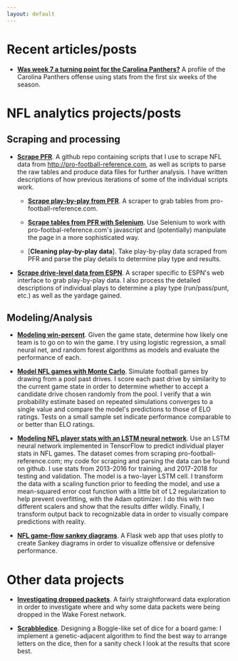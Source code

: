 ```yaml
---
layout: default
---
```


# Recent articles/posts

* [**Was week 7 a turning point for the Carolina Panthers?**](https://www.catscratchreader.com/2018/10/31/18038790/was-week-7-a-turning-point-carolina-panthers-baltimore-ravens-nfc-south)
A profile of the Carolina Panthers offense using stats from the first six weeks of the season.

# NFL analytics projects/posts


## Scraping and processing

* [**Scrape PFR**](https://github.com/ewelchman/scrape_pfr).
A github repo containing scripts that I use to scrape NFL data from <http://pro-football-reference.com>, as well as scripts to parse the raw tables and produce data files for further analysis. 
I have written descriptions of how previous iterations of some of the individual scripts work.

  * [**Scrape play-by-play from PFR**](https://nbviewer.jupyter.org/url/ewelchman.github.io/projects/pbp_data_acquisition.ipynb).
A scraper to grab tables from pro-football-reference.com.

  * [**Scrape tables from PFR with Selenium**](https://nbviewer.jupyter.org/url/ewelchman.github.io/projects/pfr_scraper_selenium.ipynb).
 Use Selenium to work with pro-footbal-reference.com's javascript and (potentially) manipulate the page in a more sophisticated way.

  * [**Cleaning play-by-play data**].
 Take play-by-play data scraped from PFR and parse the play details to determine play type and results.

* [**Scrape drive-level data from ESPN**](https://nbviewer.jupyter.org/url/ewelchman.github.io/projects/espn_scraper.ipynb).
A scraper specific to ESPN's web interface to grab play-by-play data. I also process the detailed descriptions of individual plays to determine a play type (run/pass/punt, etc.) as well as the yardage gained.

## Modeling/Analysis

* [**Modeling win-percent**](https://nbviewer.jupyter.org/url/ewelchman.github.io/projects/modeling_winpct.ipynb).
Given the game state, determine how likely one team is to go on to win the game. I try using logistic regression, a small neural net, and random forest algorithms as models and evaluate the performance of each.

* [**Model NFL games with Monte Carlo**](https://nbviewer.jupyter.org/url/ewelchman.github.io/projects/montecarlo_games.ipynb).
Simulate football games by drawing from a pool past drives. I score each past drive by similarity to the current game state in order to determine whether to accept a candidate drive chosen randomly from the pool. I verify that a win probability estimate based on repeated simulations converges to a single value and compare the model's predictions to those of ELO ratings. Tests on a small sample set indicate performance comparable to or better than ELO ratings.

* [**Modeling NFL player stats with an LSTM neural network**](https://nbviewer.jupyter.org/url/ewelchman.github.io/projects/playerstats_lstm.ipynb). 
Use an LSTM neural network implemented in TensorFlow to predict individual player stats in NFL games. The dataset comes from scraping pro-football-reference.com; my code for scraping and parsing the data can be found on github. I use stats from 2013-2016 for training, and 2017-2018 for testing and validation. The model is a two-layer LSTM cell. I transform the data with a scaling function prior to feeding the model, and use a mean-squared error cost function with a little bit of L2 regularization to help prevent overfitting, with the Adam optimizer. I do this with two different scalers and show that the results differ wildly. Finally, I transform output back to recognizable data in order to visually compare predictions with reality.


* [**NFL game-flow sankey diagrams**](https://github.com/ewelchman/sankey_app).
A Flask web app that uses plotly to create Sankey diagrams in order to visualize offensive or defensive performance.

# Other data projects

* [**Investigating dropped packets**](https://nbviewer.jupyter.org/url/ewelchman.github.io/projects/dropped_packets.ipynb). 
A fairly straightforward data exploration in order to investigate where and why some data packets were being dropped in the Wake Forest network.

* [**Scrabbledice**](https://nbviewer.jupyter.org/url/ewelchman.github.io/projects/scrabbledice.ipynb).
Designing a Boggle-like set of dice for a board game: I implement a genetic-adjacent algorithm to find the best way to arrange letters on the dice, then for a sanity check I look at the results that score best.
